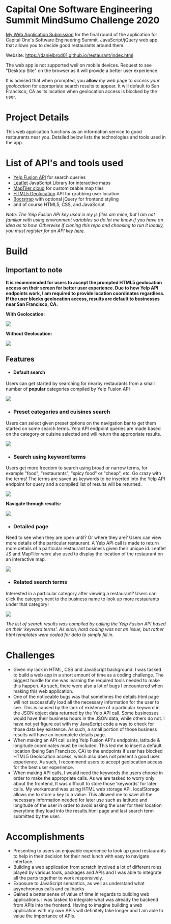 # Capital One Software Engineering Summit MindSumo Challenge 2020
<a href="https://danielbrod01.github.io/restaurant/index.html">My Web Application Submission</a>
for the final round of the application for Capital One's Software Engineering Summit. JavaScript/jQuery web app that allows you to decide good restaurants around them.

Website: https://danielbrod01.github.io/restaurant/index.html

The web app is not supported well on mobile devices. Request to see "Desktop Site" on the browser as it will provide a better user experience. 

It is advised that when prompted, you **allow** my web page to *access your geolocation* for appropriate search results to appear. It will default to San Francisco, CA as its location when geolocation access is blocked by the user.

# Project Details
This web application functions as an information service to good restaurants near you. Detailed below lists the technologies and tools used in the app.

# List of API's and tools used
* <a href="https://www.yelp.com/developers">Yelp Fusion API</a> for search queries
* <a href="https://leafletjs.com/index.html">Leaflet</a> JavaScript Library for interactive maps
* <a href="https://www.maptiler.com/cloud/">MapTiler cloud</a> for customizeable map tiles
* <a href="https://www.w3schools.com/html/html5_geolocation.asp">HTML5 Geolocation</a> API for grabbing user location
* <a href="https://getbootstrap.com/docs/3.4/">Bootstrap</a> with optional jQuery for frontend styling
* and of course HTML5, CSS, and JavaScript

*Note: The Yelp Fusion API key used in my js files are mine, but I am not familiar with using environment variables so do let me know if you have an idea as to how. Otherwise if cloning this repo and choosing to run it locally, you must register for an API key <a href="https://www.yelp.com/fusion">here</a>.*

# Build
## Important to note
**It is recommended for users to accept the prompted HTML5 geolocation access on their screen for better user experience. Due to how Yelp API endpoints work, I am required to provide location coordinates regardless. If the user blocks geolocation access, results are default to businesses near San Francisco, CA.**

**With Geolocation:**

![](acceptlocation.gif)

**Without Geolocation:**

![](blocklocation.gif)

## Features
* #### Default search
Users can get started by searching for nearby restaurants from a small number of **popular** categories compiled by Yelp Fusion API

![](default-search.gif)

* ### Preset categories and cuisines search
Users can select given preset options on the navigation bar to get them started on some search terms. Yelp API endpoint queries are made based on the category or cuisine selected and will return the appropriate results.

![](preset-search.gif)

* ### Search using keyword terms
Users get more freedom to search using broad or narrow terms, for example "food", "restaurants", "spicy food" or "cheap", etc. Go crazy with the terms! The terms are saved as keywords to be inserted into the Yelp API endpoint for query and a compiled list of results will be returned.

![](keyword-search.gif)

**Navigate through results:**

![](buttons.gif)

* ### Detailed page
Need to see when they are open until? Or where they are? Users can view more details of the particular restaurant. A Yelp API call is made to return more details of a particular restaurant business given their unique id. Leaflet JS and MapTiler were also used to display the location of the restaurant on an interactive map.

![](details.gif)

* ### Related search terms
Interested in a particular category after viewing a restaurant? Users can click the category next to the business name to look up more restaurants under that category!

![](related-search.gif)

*The list of search results was compiled by calling the Yelp Fusion API based on their 'keyword terms'. As such, hard coding was not an issue, but rather html templates were coded for data to simply fill in.*

# Challenges
* Given my lack in HTML, CSS and JavaScript background. I was tasked to build a web app in a short amount of time as a coding challenge. The biggest hurdle for me was learning the required tools needed to make this happen. As such, there were also a lot of bugs I encountered when making this web application.
* One of the noticeable bugs was that sometimes the details.html page will not successfully load all the necessary information for the user to see. This is caused by the lack of existence of a particular keyword in the JSON object data returned by the Yelp API call. Some businesses would have their business hours in the JSON data, while others do not. I have not yet figure out with my JavaScript code a way to check for those data key existence. As such, a small portion of those business results will have an incomplete details page.
* When making an API call using Yelp Fusion API's endpoints, latitude & longitude coordinates must be included. This led me to insert a default location (being San Francisco, CA) to the endpoints if user has blocked HTML5 Geolocation access, which also does not present a good user experience. As such, I recommend users to accept geolocation access for the best user experience.
* When making API calls, I would need the keywords the users choose in order to make the appropriate calls. As we are tasked to worry only about the frontend, It was difficult to store those 'keywords' for later calls. My workaround was using HTML web storage API. localStorage allows me to store a key to a value. This allowed me to save all the necessary information needed for later use such as latitude and longitude of the user in order to avoid asking the user for their location everytime they load into the results.html page and last search term submitted by the user.

# Accomplishments
* Presenting to users an enjoyable experience to look up good restaurants to help in their decision for their next lunch with easy to navigate interface.
* Building a web application from scratch involved a lot of different roles played by various tools, packages and APIs and I was able to integrate all the parts together to work responsively.
* Exposure to JavaScript semantics, as well as understand what asynchronous calls and callbacks
* Gained a better sense of value of time in regards to building web applications. I was tasked to integrate what was already the backend from APIs into the frontend. Having to imagine building a web application with my own APIs will definitely take longer and I am able to value the importance of APIs.
